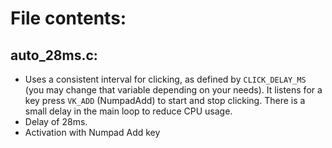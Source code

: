 # File contents:
## auto_28ms.c:
- Uses a consistent interval for clicking, as defined by `CLICK_DELAY_MS` (you may change that variable depending on your needs). It listens for a key press `VK_ADD` (NumpadAdd) to start and stop clicking. There is a small delay in the main loop to reduce CPU usage.
- Delay of 28ms.
- Activation with Numpad Add key
